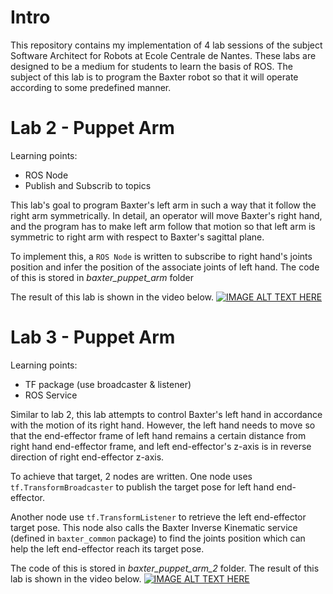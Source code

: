 # Intro
This repository contains my implementation of 4 lab sessions of the subject Software Architect for Robots at Ecole Centrale de Nantes. These labs are designed to be a medium for students to learn the basis of ROS. The subject of this lab is to program the Baxter robot so that it will operate according to some predefined manner.

# Lab 2 - Puppet Arm

Learning points:
* ROS Node
* Publish and Subscrib to topics

This lab's goal to program Baxter's left arm in such a way that it follow the right arm symmetrically. In detail, an operator will move Baxter's right hand, and the program has to make left arm follow that motion so that left arm is symmetric to right arm with respect to Baxter's sagittal plane.

To implement this, a `ROS Node` is written to subscribe to right hand's joints position and infer the position of the associate joints of left hand. The code of this is stored in *baxter_puppet_arm* folder

The result of this lab is shown in the video below.
[![IMAGE ALT TEXT HERE](https://img.youtube.com/vi/0cLE0i6XuB4/0.jpg)](https://www.youtube.com/watch?v=0cLE0i6XuB4)

# Lab 3 - Puppet Arm

Learning points:
* TF package (use broadcaster & listener)
* ROS Service

Similar to lab 2, this lab attempts to control Baxter's left hand in accordance with the motion of its right hand. However, the left hand needs to move so that the end-effector frame of left hand remains a certain distance from right hand end-effector frame, and left end-effector's z-axis is in reverse direction of right end-effector z-axis.

To achieve that target, 2 nodes are written. One node uses `tf.TransformBroadcaster` to publish the target pose for left hand end-effector. 

Another node use `tf.TransformListener` to retrieve the left end-effector target pose. This node also calls the Baxter Inverse Kinematic service (defined in `baxter_common` package) to find the joints position which can help the left end-effector reach its target pose.

The code of this is stored in *baxter_puppet_arm_2* folder. The result of this lab is shown in the video below.
[![IMAGE ALT TEXT HERE](https://img.youtube.com/vi/dxpa21cINzo/0.jpg)](https://www.youtube.com/watch?v=dxpa21cINzo)
